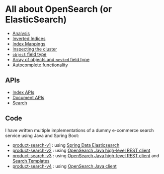 # All about OpenSearch (or ElasticSearch)

- [Analysis](notes/analysis.md)
- [Inverted Indices](notes/inverted-indices.md)
- [Index Mappings](notes/mapping.md)
- [Inspecting the cluster](notes/inspecting-the-cluster.md)
- [`object` field type](notes/object-field-type.md)
- [Array of objects and `nested` field type](notes/array-of-objects.md)
- [Autocomplete functionality](notes/opensearch-autocomplete-functionality.md)

## APIs

- [Index APIs](notes/apis/index-apis.md)
- [Document APIs](notes/apis/document-apis.md)
- [Search](notes/apis/search.md)

## Code

I have written multiple implementations of a dummy e-commerce search service using Java and Spring Boot:

- [product-search-v1](code/product-search-v1) : using [Spring Data Elasticsearch](https://spring.io/projects/spring-data-elasticsearch)
- [product-search-v2](code/product-search-v2) : using [OpenSearch Java high-level REST client](https://opensearch.org/docs/latest/clients/java-rest-high-level/)
- [product-search-v3](code/product-search-v3) : using [OpenSearch Java high-level REST client](https://opensearch.org/docs/1.3/clients/java-rest-high-level/) and [Search Templates](https://opensearch.org/docs/1.3/opensearch/search-template/)
- [product-search-v4](code/product-search-v4) : using [OpenSearch Java client](https://opensearch.org/docs/latest/clients/java/)
